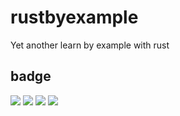 # rustbyexample
Yet another learn by example with rust

## badge
![](https://github.com/yuchanns/rustbyexample/workflows/yew-tic-tac-toe/badge.svg?branch=main)
![](https://github.com/yuchanns/rustbyexample/workflows/game-of-life/badge.svg?branch=main)
![](https://github.com/yuchanns/rustbyexample/workflows/yew-functional/badge.svg?branch=main)
![](https://github.com/yuchanns/rustbyexample/workflows/yew-functional-tic-tac-toe/badge.svg?branch=main)
